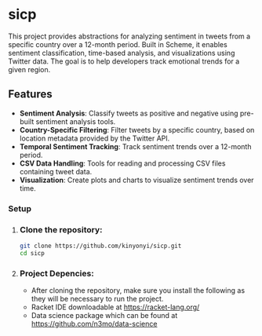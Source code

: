 # sicp
This project provides abstractions for analyzing sentiment in tweets from a specific country over a 12-month period. Built in Scheme, it enables sentiment classification, time-based analysis, and visualizations using Twitter data. The goal is to help developers track emotional trends for a given region.

## Features

- **Sentiment Analysis**: Classify tweets as positive and negative using pre-built sentiment analysis tools.
- **Country-Specific Filtering**: Filter tweets by a specific country, based on location metadata provided by the Twitter API.
- **Temporal Sentiment Tracking**: Track sentiment trends over a 12-month period.
- **CSV Data Handling**: Tools for reading and processing CSV files containing tweet data.
- **Visualization**: Create plots and charts to visualize sentiment trends over time.

### Setup

1. ### Clone the repository:
   ```bash
   git clone https://github.com/kinyonyi/sicp.git
   cd sicp
2. ### Project Depencies:
   - After cloning the repository, make sure you install the following as they will be necessary to run the project.
   - Racket IDE downloadable at https://racket-lang.org/
   - Data science package which can be found at https://github.com/n3mo/data-science
